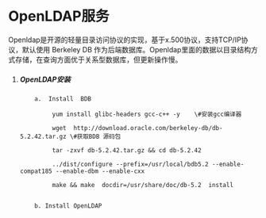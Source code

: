 # OpenLDAP服务

Openldap是开源的轻量目录访问协议的实现，基于x.500协议，支持TCP/IP协议，默认使用 Berkeley DB 作为后端数据库。Openldap里面的数据以目录结构方式存储，在查询方面优于关系型数据库，但更新操作慢。

1. ##### OpenLDAP安装

   ```
       a.  Install  BDB

            yum install glibc-headers gcc-c++ -y    \#安装gcc编译器

            wget  http://download.oracle.com/berkeley-db/db-5.2.42.tar.gz \#获取BDB 源码包
         
            tar -zxvf db-5.2.42.tar.gz && cd db-5.2.42

            ../dist/configure --prefix=/usr/local/bdb5.2 --enable-compat185 --enable-dbm --enable-cxx 

            make && make  docdir=/usr/share/doc/db-5.2  install
         
         
       b. Install OpenLDAP
    
          
   ```



